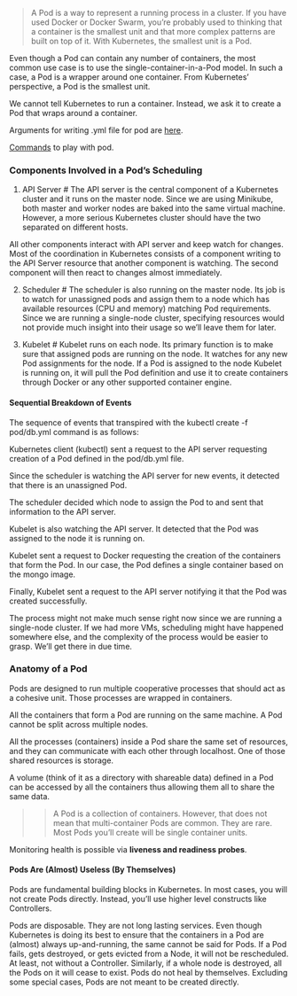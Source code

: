 > A Pod is a way to represent a running process in a cluster.
> If you have used Docker or Docker Swarm, you’re probably used to thinking that a container is the smallest unit and that more complex patterns are built on top of it. 
With Kubernetes, the smallest unit is a Pod.

Even though a Pod can contain any number of containers, the most common use case is to use the single-container-in-a-Pod model. 
In such a case, a Pod is a wrapper around one container. From Kubernetes’ perspective, a Pod is the smallest unit.

We cannot tell Kubernetes to run a container. Instead, we ask it to create a Pod that wraps around a container.

Arguments for writing .yml file for pod are [here](https://kubernetes.io/docs/reference/generated/kubernetes-api/v1.18/#pod-v1-core).

[Commands](https://gist.github.com/vfarcic/d860631d0dd3158c32740e9260c7add0) to play with pod.





### Components Involved in a Pod’s Scheduling #

1. API Server #
The API server is the central component of a Kubernetes cluster and it runs on the master node. Since we are using Minikube, both master and worker nodes are baked into the same virtual machine. However, a more serious Kubernetes cluster should have the two separated on different hosts.

All other components interact with API server and keep watch for changes. Most of the coordination in Kubernetes consists of a component writing to the API Server resource that another component is watching. The second component will then react to changes almost immediately.

2. Scheduler #
The scheduler is also running on the master node. Its job is to watch for unassigned pods and assign them to a node which has available resources (CPU and memory) matching Pod requirements. Since we are running a single-node cluster, specifying resources would not provide much insight into their usage so we’ll leave them for later.

3. Kubelet #
Kubelet runs on each node. Its primary function is to make sure that assigned pods are running on the node. It watches for any new Pod assignments for the node. If a Pod is assigned to the node Kubelet is running on, it will pull the Pod definition and use it to create containers through Docker or any other supported container engine.

#### Sequential Breakdown of Events #
The sequence of events that transpired with the kubectl create -f pod/db.yml command is as follows:

Kubernetes client (kubectl) sent a request to the API server requesting creation of a Pod defined in the pod/db.yml file.

Since the scheduler is watching the API server for new events, it detected that there is an unassigned Pod.

The scheduler decided which node to assign the Pod to and sent that information to the API server.

Kubelet is also watching the API server. It detected that the Pod was assigned to the node it is running on.

Kubelet sent a request to Docker requesting the creation of the containers that form the Pod. In our case, the Pod defines a single container based on the mongo image.

Finally, Kubelet sent a request to the API server notifying it that the Pod was created successfully.

The process might not make much sense right now since we are running a single-node cluster. If we had more VMs, scheduling might have happened somewhere else, and the complexity of the process would be easier to grasp. We’ll get there in due time.


### Anatomy of a Pod

Pods are designed to run multiple cooperative processes that should act as a cohesive unit. Those processes are wrapped in containers.

All the containers that form a Pod are running on the same machine. A Pod cannot be split across multiple nodes.

All the processes (containers) inside a Pod share the same set of resources, and they can communicate with each other through localhost. One of those shared resources is storage.

A volume (think of it as a directory with shareable data) defined in a Pod can be accessed by all the containers thus allowing them all to share the same data.


>> A Pod is a collection of containers. However, that does not mean that multi-container Pods are common. They are rare. Most Pods you’ll create will be single container units.

Monitoring health is possible via __liveness and readiness probes__.

#### Pods Are (Almost) Useless (By Themselves)
Pods are fundamental building blocks in Kubernetes. In most cases, you will not create Pods directly. Instead, you’ll use higher level constructs like Controllers.

Pods are disposable. They are not long lasting services. Even though Kubernetes is doing its best to ensure that the containers in a Pod are (almost) always up-and-running, the same cannot be said for Pods. If a Pod fails, gets destroyed, or gets evicted from a Node, it will not be rescheduled. At least, not without a Controller. Similarly, if a whole node is destroyed, all the Pods on it will cease to exist. Pods do not heal by themselves. Excluding some special cases, Pods are not meant to be created directly.
